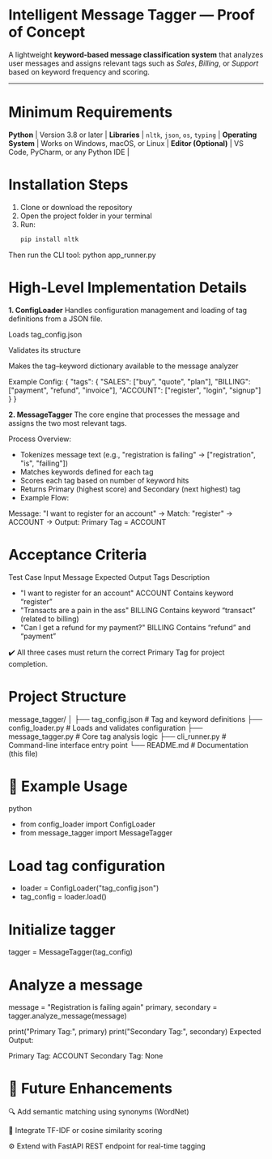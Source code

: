  # Intelligent Message Tagger — Proof of Concept

A lightweight **keyword-based message classification system** that analyzes user messages and assigns relevant tags such as *Sales*, *Billing*, or *Support* based on keyword frequency and scoring.

---

# Minimum Requirements
**Python** | Version 3.8 or later |
**Libraries** | `nltk`, `json`, `os`, `typing` |
**Operating System** | Works on Windows, macOS, or Linux |
**Editor (Optional)** | VS Code, PyCharm, or any Python IDE |

# Installation Steps

1. Clone or download the repository  
2. Open the project folder in your terminal  
3. Run:
   ```bash
   pip install nltk
Then run the CLI tool:
python app_runner.py

# High-Level Implementation Details
**1. ConfigLoader**
Handles configuration management and loading of tag definitions from a JSON file.

Loads tag_config.json

Validates its structure

Makes the tag–keyword dictionary available to the message analyzer

Example Config:
{
  "tags": {
    "SALES": ["buy", "quote", "plan"],
    "BILLING": ["payment", "refund", "invoice"],
    "ACCOUNT": ["register", "login", "signup"]
  }
}

**2. MessageTagger**
The core engine that processes the message and assigns the two most relevant tags.

Process Overview:

- Tokenizes message text (e.g., "registration is failing" → ["registration", "is", "failing"])
- Matches keywords defined for each tag
- Scores each tag based on number of keyword hits
- Returns Primary (highest score) and Secondary (next highest) tag
- Example Flow:

Message: "I want to register for an account"
→ Match: "register" → ACCOUNT
→ Output: Primary Tag = ACCOUNT
# Acceptance Criteria
Test Case	Input Message	Expected Output Tags	Description
- "I want to register for an account"	ACCOUNT	Contains keyword “register”
- "Transacts are a pain in the ass"	BILLING	Contains keyword “transact” (related to billing)
- "Can I get a refund for my payment?"	BILLING	Contains “refund” and “payment”

✔️ All three cases must return the correct Primary Tag for project completion.

# Project Structure
message_tagger/
│
├── tag_config.json          # Tag and keyword definitions
├── config_loader.py         # Loads and validates configuration
├── message_tagger.py        # Core tag analysis logic
├── cli_runner.py            # Command-line interface entry point
└── README.md                # Documentation (this file)

# 🚀 Example Usage
python
- from config_loader import ConfigLoader
- from message_tagger import MessageTagger

# Load tag configuration
- loader = ConfigLoader("tag_config.json")
- tag_config = loader.load()

# Initialize tagger
tagger = MessageTagger(tag_config)

# Analyze a message
message = "Registration is failing again"
primary, secondary = tagger.analyze_message(message)

print("Primary Tag:", primary)
print("Secondary Tag:", secondary)
Expected Output:

Primary Tag: ACCOUNT
Secondary Tag: None

# 🧩 Future Enhancements
🔍 Add semantic matching using synonyms (WordNet)

🧠 Integrate TF-IDF or cosine similarity scoring

⚙️ Extend with FastAPI REST endpoint for real-time tagging
